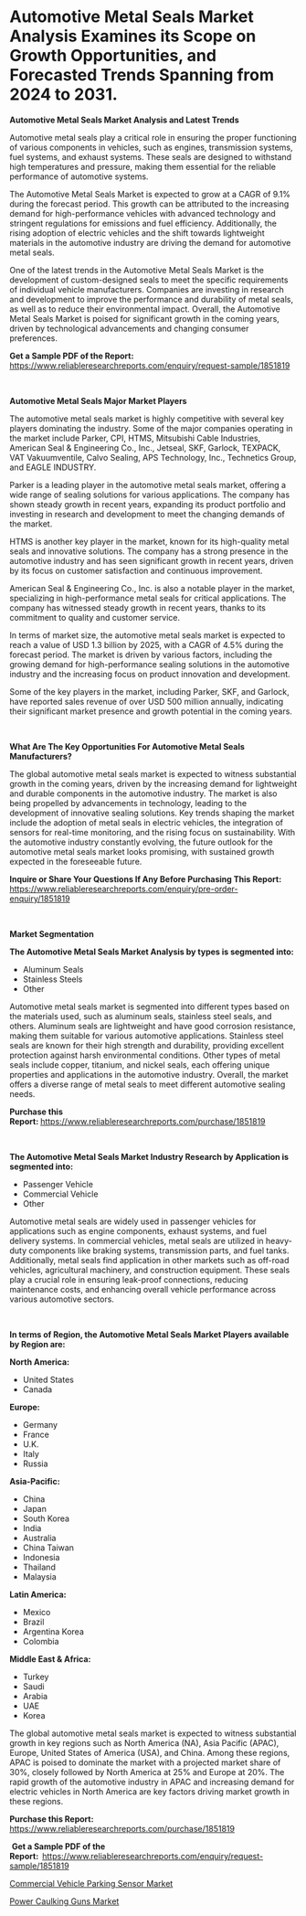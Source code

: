 <p><h1>Automotive Metal Seals Market Analysis Examines its Scope on Growth Opportunities, and Forecasted Trends Spanning from 2024 to 2031.</h1></p><p><strong>Automotive Metal Seals Market Analysis and Latest Trends</strong></p>
<p><p>Automotive metal seals play a critical role in ensuring the proper functioning of various components in vehicles, such as engines, transmission systems, fuel systems, and exhaust systems. These seals are designed to withstand high temperatures and pressure, making them essential for the reliable performance of automotive systems.</p><p>The Automotive Metal Seals Market is expected to grow at a CAGR of 9.1% during the forecast period. This growth can be attributed to the increasing demand for high-performance vehicles with advanced technology and stringent regulations for emissions and fuel efficiency. Additionally, the rising adoption of electric vehicles and the shift towards lightweight materials in the automotive industry are driving the demand for automotive metal seals.</p><p>One of the latest trends in the Automotive Metal Seals Market is the development of custom-designed seals to meet the specific requirements of individual vehicle manufacturers. Companies are investing in research and development to improve the performance and durability of metal seals, as well as to reduce their environmental impact. Overall, the Automotive Metal Seals Market is poised for significant growth in the coming years, driven by technological advancements and changing consumer preferences.</p></p>
<p><strong>Get a Sample PDF of the Report:&nbsp;</strong> <a href="https://www.reliableresearchreports.com/enquiry/request-sample/1851819">https://www.reliableresearchreports.com/enquiry/request-sample/1851819</a></p>
<p>&nbsp;</p>
<p><strong>Automotive Metal Seals Major Market Players</strong></p>
<p><p>The automotive metal seals market is highly competitive with several key players dominating the industry. Some of the major companies operating in the market include Parker, CPI, HTMS, Mitsubishi Cable Industries, American Seal & Engineering Co., Inc., Jetseal, SKF, Garlock, TEXPACK, VAT Vakuumventile, Calvo Sealing, APS Technology, Inc., Technetics Group, and EAGLE INDUSTRY.</p><p>Parker is a leading player in the automotive metal seals market, offering a wide range of sealing solutions for various applications. The company has shown steady growth in recent years, expanding its product portfolio and investing in research and development to meet the changing demands of the market.</p><p>HTMS is another key player in the market, known for its high-quality metal seals and innovative solutions. The company has a strong presence in the automotive industry and has seen significant growth in recent years, driven by its focus on customer satisfaction and continuous improvement.</p><p>American Seal & Engineering Co., Inc. is also a notable player in the market, specializing in high-performance metal seals for critical applications. The company has witnessed steady growth in recent years, thanks to its commitment to quality and customer service.</p><p>In terms of market size, the automotive metal seals market is expected to reach a value of USD 1.3 billion by 2025, with a CAGR of 4.5% during the forecast period. The market is driven by various factors, including the growing demand for high-performance sealing solutions in the automotive industry and the increasing focus on product innovation and development.</p><p>Some of the key players in the market, including Parker, SKF, and Garlock, have reported sales revenue of over USD 500 million annually, indicating their significant market presence and growth potential in the coming years.</p></p>
<p>&nbsp;</p>
<p><strong>What Are The Key Opportunities For Automotive Metal Seals Manufacturers?</strong></p>
<p><p>The global automotive metal seals market is expected to witness substantial growth in the coming years, driven by the increasing demand for lightweight and durable components in the automotive industry. The market is also being propelled by advancements in technology, leading to the development of innovative sealing solutions. Key trends shaping the market include the adoption of metal seals in electric vehicles, the integration of sensors for real-time monitoring, and the rising focus on sustainability. With the automotive industry constantly evolving, the future outlook for the automotive metal seals market looks promising, with sustained growth expected in the foreseeable future.</p></p>
<p><strong>Inquire or Share Your Questions If Any Before Purchasing This Report:</strong> <a href="https://www.reliableresearchreports.com/enquiry/pre-order-enquiry/1851819">https://www.reliableresearchreports.com/enquiry/pre-order-enquiry/1851819</a></p>
<p>&nbsp;</p>
<p><strong>Market Segmentation</strong></p>
<p><strong>The Automotive Metal Seals Market Analysis by types is segmented into:</strong></p>
<p><ul><li>Aluminum Seals</li><li>Stainless Steels</li><li>Other</li></ul></p>
<p><p>Automotive metal seals market is segmented into different types based on the materials used, such as aluminum seals, stainless steel seals, and others. Aluminum seals are lightweight and have good corrosion resistance, making them suitable for various automotive applications. Stainless steel seals are known for their high strength and durability, providing excellent protection against harsh environmental conditions. Other types of metal seals include copper, titanium, and nickel seals, each offering unique properties and applications in the automotive industry. Overall, the market offers a diverse range of metal seals to meet different automotive sealing needs.</p></p>
<p><strong>Purchase this Report:&nbsp;</strong><a href="https://www.reliableresearchreports.com/purchase/1851819">https://www.reliableresearchreports.com/purchase/1851819</a></p>
<p>&nbsp;</p>
<p><strong>The Automotive Metal Seals Market Industry Research by Application is segmented into:</strong></p>
<p><ul><li>Passenger Vehicle</li><li>Commercial Vehicle</li><li>Other</li></ul></p>
<p><p>Automotive metal seals are widely used in passenger vehicles for applications such as engine components, exhaust systems, and fuel delivery systems. In commercial vehicles, metal seals are utilized in heavy-duty components like braking systems, transmission parts, and fuel tanks. Additionally, metal seals find application in other markets such as off-road vehicles, agricultural machinery, and construction equipment. These seals play a crucial role in ensuring leak-proof connections, reducing maintenance costs, and enhancing overall vehicle performance across various automotive sectors.</p></p>
<p>&nbsp;</p>
<p><strong>In terms of Region, the Automotive Metal Seals Market Players available by Region are:</strong></p>
<p>
    <p> <strong> North America: </strong>
        <ul>
            <li>United States</li>
            <li>Canada</li>
        </ul>
        </p> 
    <p> <strong> Europe: </strong>
        <ul>
            <li>Germany</li>
            <li>France</li>
            <li>U.K.</li>
            <li>Italy</li>
            <li>Russia</li>
        </ul>
        </p> 
    <p> <strong> Asia-Pacific: </strong>
        <ul>
            <li>China</li>
            <li>Japan</li>
            <li>South Korea</li>
            <li>India</li>
            <li>Australia</li>
            <li>China Taiwan</li>
            <li>Indonesia</li>
            <li>Thailand</li>
            <li>Malaysia</li>
        </ul>
        </p> 
    <p> <strong> Latin America: </strong>
        <ul>
            <li>Mexico</li>
            <li>Brazil</li>
            <li>Argentina Korea</li>
            <li>Colombia</li>
        </ul>
        </p> 
    <p> <strong> Middle East & Africa: </strong>
        <ul>
            <li>Turkey</li>
            <li>Saudi</li>
            <li>Arabia</li>
            <li>UAE</li>
            <li>Korea</li>
        </ul>
    </p>
    </p>
<p><p>The global automotive metal seals market is expected to witness substantial growth in key regions such as North America (NA), Asia Pacific (APAC), Europe, United States of America (USA), and China. Among these regions, APAC is poised to dominate the market with a projected market share of 30%, closely followed by North America at 25% and Europe at 20%. The rapid growth of the automotive industry in APAC and increasing demand for electric vehicles in North America are key factors driving market growth in these regions.</p></p>
<p><strong>Purchase this Report: </strong><a href="https://www.reliableresearchreports.com/purchase/1851819">https://www.reliableresearchreports.com/purchase/1851819</a></p>
<p>&nbsp;<strong>Get a Sample PDF of the Report:&nbsp;&nbsp;</strong><a href="https://www.reliableresearchreports.com/enquiry/request-sample/1851819">https://www.reliableresearchreports.com/enquiry/request-sample/1851819</a></p>
<p><strong></strong></p>
<p><p><a href="https://github.com/WillieWoodard/Market-Research-Report-List-3/blob/main/commercial-vehicle-parking-sensor-market.md">Commercial Vehicle Parking Sensor Market</a></p><p><a href="https://github.com/marloy8/Market-Research-Report-List-3/blob/main/power-caulking-guns-market.md">Power Caulking Guns Market</a></p></p>